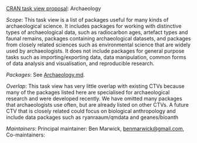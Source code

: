 [CRAN task view proposal](https://github.com/cran-task-views/ctv/blob/main/Proposal.md): Archaeology

_Scope_: This task view is a list of packages useful for many kinds of archaeological science. It includes packages for working with distinctive types of archaeological data, such as radiocarbon ages, artefact types and faunal remains, packages containing archaeological datasets, and packages from closely related sciences such as environmental science that are widely used by archaeologists. It does not include packages for general purpose tasks such as importing/exporting data, data manipulation, common forms of data analysis and visualisation, and reproducible research. 

_Packages_: See [Archaeology.md](Archaeology.md).

_Overlap_: This task view has very little overlap with existing CTVs because many of the packages listed here are specialised for archaeological research and were developed recently. We have omitted many packages that archaeologists use often, but are already listed on other CTVs. A future CTV that is closely related could focus on biological anthropology and include data packages such as ryanraaum/qmdata and geanes/bioanth

_Maintainers_: Principal maintainer: Ben Marwick, benmarwick@gmail.com, Co-maintainers:
